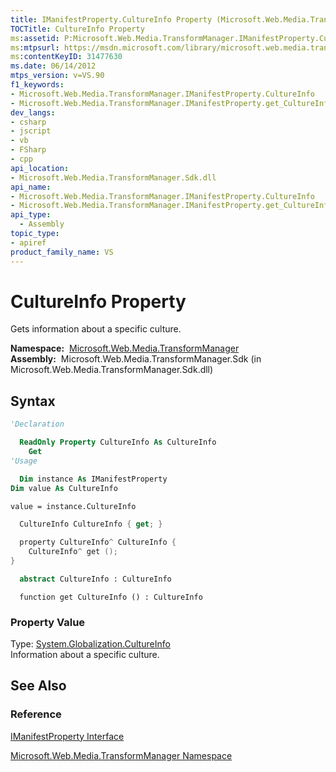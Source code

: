 ```yaml
---
title: IManifestProperty.CultureInfo Property (Microsoft.Web.Media.TransformManager)
TOCTitle: CultureInfo Property
ms:assetid: P:Microsoft.Web.Media.TransformManager.IManifestProperty.CultureInfo
ms:mtpsurl: https://msdn.microsoft.com/library/microsoft.web.media.transformmanager.imanifestproperty.cultureinfo(v=VS.90)
ms:contentKeyID: 31477630
ms.date: 06/14/2012
mtps_version: v=VS.90
f1_keywords:
- Microsoft.Web.Media.TransformManager.IManifestProperty.CultureInfo
- Microsoft.Web.Media.TransformManager.IManifestProperty.get_CultureInfo
dev_langs:
- csharp
- jscript
- vb
- FSharp
- cpp
api_location:
- Microsoft.Web.Media.TransformManager.Sdk.dll
api_name:
- Microsoft.Web.Media.TransformManager.IManifestProperty.CultureInfo
- Microsoft.Web.Media.TransformManager.IManifestProperty.get_CultureInfo
api_type:
  - Assembly
topic_type:
- apiref
product_family_name: VS
---
```


# CultureInfo Property

Gets information about a specific culture.

**Namespace:**  [Microsoft.Web.Media.TransformManager](microsoft-web-media-transformmanager-namespace.md)  
**Assembly:**  Microsoft.Web.Media.TransformManager.Sdk (in Microsoft.Web.Media.TransformManager.Sdk.dll)

## Syntax

```vb
'Declaration

  ReadOnly Property CultureInfo As CultureInfo
    Get
'Usage

  Dim instance As IManifestProperty
Dim value As CultureInfo

value = instance.CultureInfo
```

```csharp
  CultureInfo CultureInfo { get; }
```

```cpp
  property CultureInfo^ CultureInfo {
    CultureInfo^ get ();
}
```

``` fsharp
  abstract CultureInfo : CultureInfo
```

```jscript
  function get CultureInfo () : CultureInfo
```

### Property Value

Type: [System.Globalization.CultureInfo](https://msdn.microsoft.com/library/kx54z3k7)  
Information about a specific culture.  

## See Also

### Reference

[IManifestProperty Interface](imanifestproperty-interface-microsoft-web-media-transformmanager.md)

[Microsoft.Web.Media.TransformManager Namespace](microsoft-web-media-transformmanager-namespace.md)

